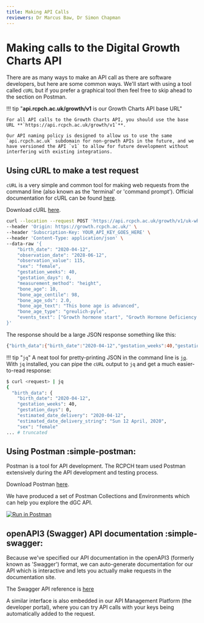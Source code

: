 ```yaml
---
title: Making API Calls
reviewers: Dr Marcus Baw, Dr Simon Chapman
---
```


# Making calls to the Digital Growth Charts API

There are as many ways to make an API call as there are software developers, but here are some common ways. We'll start with using a tool called `cURL` but if you prefer a graphical tool then feel free to skip ahead to the section on Postman.

!!! tip "**api.rcpch.ac.uk/growth/v1** is our Growth Charts API base URL"

    For all API calls to the Growth Charts API, you should use the base URL **`https://api.rcpch.ac.uk/growth/v1`**.

    Our API naming policy is designed to allow us to use the same `api.rcpch.ac.uk` subdomain for non-growth APIs in the future, and we have versioned the API `v1` to allow for future development without interfering with existing integrations.

## Using cURL to make a test request

`cURL` is a very simple and common tool for making web requests from the command line (also known as the 'terminal' or 'command prompt'). Official documentation for cURL can be found [here](https://everything.curl.dev).

Download cURL [here](https://curl.se/download.html).

```bash
curl --location --request POST 'https://api.rcpch.ac.uk/growth/v1/uk-who/calculation' \
--header 'Origin: https://growth.rcpch.ac.uk/' \
--header 'Subscription-Key: YOUR_API_KEY_GOES_HERE' \
--header 'Content-Type: application/json' \
--data-raw '{
    "birth_date": "2020-04-12",
    "observation_date": "2028-06-12",
    "observation_value": 115,
    "sex": "female",
    "gestation_weeks": 40,
    "gestation_days": 0,
    "measurement_method": "height",
    "bone_age": 10,
    "bone_age_centile": 98,
    "bone_age_sds": 2.0,
    "bone_age_text": "This bone age is advanced",
    "bone_age_type": "greulich-pyle",
    "events_text": ["Growth hormone start", "Growth Hormone Deficiency diagnosis"]
}'
```

The response should be a large JSON response something like this:

```bash
{"birth_data":{"birth_date":"2020-04-12","gestation_weeks":40,"gestation_days":0,"estimated_date_delivery":"2020-04-12","estimated_date_delivery_string":"Sun 12 April, 2020","sex":"female"},"measurement_dates":{"observation_date":"2028-06-12","chronological_decimal_age":8.167008898015059,"corrected_decimal_age":8.167008898015059,"chronological_calendar_age":"8 years and 2 months", # (truncated)
```

!!! tip "`jq`"
    A neat tool for pretty-printing JSON in the command line is [`jq`](https://stedolan.github.io/jq/download/). With `jq` installed, you can pipe the `cURL` output to `jq` and get a much easier-to-read response:

```bash
$ curl <request> | jq
{
  "birth_data": {
    "birth_date": "2020-04-12",
    "gestation_weeks": 40,
    "gestation_days": 0,
    "estimated_date_delivery": "2020-04-12",
    "estimated_date_delivery_string": "Sun 12 April, 2020",
    "sex": "female"
... # truncated
```



## Using Postman :simple-postman:

Postman is a tool for API development. The RCPCH team used Postman extensively during the API development and testing process.

Download Postman [here](https://learning.postman.com/docs/getting-started/installation-and-updates/).

We have produced a set of Postman Collections and Environments which can help you explore the dGC API.

[![Run in Postman](https://run.pstmn.io/button.svg)](https://god.gw.postman.com/run-collection/202702-d1daf1c6-3a4c-469d-be2a-e2fcf3d84090?action=collection%2Ffork&collection-url=entityId%3D202702-d1daf1c6-3a4c-469d-be2a-e2fcf3d84090%26entityType%3Dcollection%26workspaceId%3Dd868b72e-0677-4b67-9283-112363b1f5ac#?env%5BLIVE%20api.rcpch.ac.uk%5D=W3sia2V5IjoiYmFzZVVybCIsInZhbHVlIjoiaHR0cHM6Ly9hcGkucmNwY2guYWMudWsvZ3Jvd3RoL3YxIiwiZW5hYmxlZCI6dHJ1ZSwidHlwZSI6ImRlZmF1bHQiLCJzZXNzaW9uVmFsdWUiOiJodHRwczovL2FwaS5yY3BjaC5hYy51ay9ncm93dGgvdjEiLCJzZXNzaW9uSW5kZXgiOjB9LHsia2V5IjoiYXBpS2V5IiwidmFsdWUiOiJJTlNFUlRfWU9VUl9BUElfS0VZX0hFUkUiLCJlbmFibGVkIjp0cnVlLCJ0eXBlIjoic2VjcmV0Iiwic2Vzc2lvblZhbHVlIjoiSU5TRVJUX1lPVVJfQVBJX0tFWV9IRVJFIiwic2Vzc2lvbkluZGV4IjoxfV0=)


## openAPI3 (Swagger) API documentation :simple-swagger:

Because we've specified our API documentation in the openAPI3 (formerly known as 'Swagger') format, we can auto-generate documentation for our API which is interactive and lets you actually make requests in the documentation site.

The Swagger API reference is [here](api-reference.md)

A similar interface is also embedded in our API Management Platform (the developer portal), where you can try API calls with your keys being automatically added to the request.